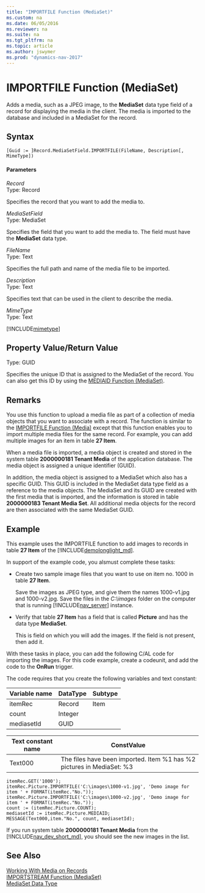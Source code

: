 ```yaml
---
title: "IMPORTFILE Function (MediaSet)"
ms.custom: na
ms.date: 06/05/2016
ms.reviewer: na
ms.suite: na
ms.tgt_pltfrm: na
ms.topic: article
ms.author: jswymer
ms.prod: "dynamics-nav-2017"
---
```

# IMPORTFILE Function (MediaSet)
Adds a media, such as a JPEG image, to the **MediaSet** data type field of a record for displaying the media in the client. The media is imported to the database and included in a MediaSet for the record.  

## Syntax  

```  
[Guid := ]Record.MediaSetField.IMPORTFILE(FileName, Description[, MimeType])  
```  

#### Parameters  
 *Record*  
 Type: Record  

 Specifies the record that you want to add the media to.  

*MediaSetField*  
 Type: MediaSet  

 Specifies the field that you want to add the media to. The field must have the **MediaSet** data type.  

 *FileName*  
 Type: Text  

 Specifies the full path and name of the media file to be imported.  

 *Description*  
 Type: Text  

 Specifies text that can be used in the client to describe the media.  

 *MimeType*  
 Type: Text  

[!INCLUDE[mimetype](includes/MimeType.md)]

## Property Value/Return Value  
 Type: GUID  

Specifies the unique ID that is assigned to the MediaSet of the record. You can also get this ID by using the [MEDIAID Function \(MediaSet\)](MEDIAID-Function--MediaSet-.md).  

## Remarks  
 You use this function to upload a media file as part of a collection of media objects that you want to associate with a record. The function is similar to the [IMPORTFILE Function \(Media\)](IMPORTFILE-Function--Media-.md) except that this function enables you to import multiple media files for the same record. For example, you can add multiple images for an item in table **27 Item**.

 When a media file is imported, a media object is created and stored in the system table **2000000181 Tenant Media** of the application database. The media object is assigned a unique identifier \(GUID\).

 In addition, the media object is assigned to a MediaSet which also has a specific GUID. This GUID is included in the MediaSet data type field as a reference to the media objects. The MediaSet and its GUID are created with the first media that is imported, and the information is stored in table **2000000183 Tenant Media Set**. All additional media objects for the record are then associated with the same MediaSet GUID.  

## Example  
This example uses the IMPORTFILE function to add images to records in table **27 Item** of the [!INCLUDE[demolonglight_md](includes/demolonglight_md.md)].

In support of the example code, you alsmust complete these tasks:  

-   Create two sample image files that you want to use on item no. 1000 in table **27 Item**.

    Save the images as JPEG type, and give them the names 1000-v1.jpg and  1000-v2.jpg. Save the files in the *C:\images* folder on the computer that is running [!INCLUDE[nav_server](includes/nav_server_md.md)] instance.

-   Verify that table **27 Item** has a field that is called **Picture** and has the data type **MediaSet**.

    This is field on which you will add the images. If the field is not present, then add it.

With these tasks in place, you can add the following C/AL code for importing the images. For this code example, create a codeunit, and add the code to the **OnRun** trigger.  

The code requires that you create the following variables and text constant:  

|  Variable name  |  DataType  |  Subtype  |  
|-----------------|------------|-----------|  
|itemRec|Record|Item|  
|count|Integer||  
|mediasetId|GUID||  

|  Text constant name  |  ConstValue  |  
|----------------------|--------------|  
|Text000|The files have been imported. Item %1 has %2 pictures in MediaSet: %3|  
```  
itemRec.GET('1000');
itemRec.Picture.IMPORTFILE('C:\images\1000-v1.jpg', 'Demo image for item ' + FORMAT(itemRec."No."));
itemRec.Picture.IMPORTFILE('C:\images\1000-v2.jpg', 'Demo image for item ' + FORMAT(itemRec."No."));
count := (itemRec.Picture.COUNT);
mediasetId := itemRec.Picture.MEDIAID;  
MESSAGE(Text000,item."No.", count, mediasetId);   
```  
If you run system table **2000000181 Tenant Media** from the  [!INCLUDE[nav_dev_short_md](includes/nav_dev_short_md.md)], you should see the new images in the list.  

## See Also  
 [Working With Media on Records](Working-With-Media-on-Records.md)  
 [IMPORTSTREAM Function \(MediaSet\)](IMPORTSTREAM-Function--MediaSet-.md)   
 [MediaSet Data Type](MediaSet-Data-Type.md)
